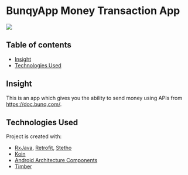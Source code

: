 
# BunqyApp Money Transaction App
![](animation.gif)
## Table of contents
* [Insight](#Insight)
* [Technologies Used](#technologiesUsed)

## Insight
This is an app which gives you the ability to send money using APIs from https://doc.bunq.com/.
	
  
  
## Technologies Used
Project is created with:
* [RxJava](https://github.com/ReactiveX/RxJava), [Retrofit](https://github.com/ReactiveX/RxJava), [Stetho](https://github.com/facebook/stetho) 
* [Koin](https://github.com/InsertKoinIO/koin)
* [Android Architecture Components](https://developer.android.com/topic/libraries/architecture) 
* [Timber](https://github.com/JakeWharton/timber)
